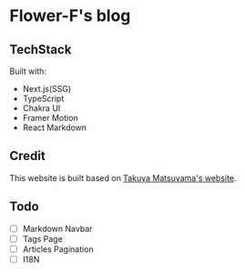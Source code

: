 # Flower-F's blog

## TechStack

Built with:

- Next.js(SSG)
- TypeScript
- Chakra UI
- Framer Motion
- React Markdown

## Credit

This website is built based on [Takuya Matsuyama's website](https://www.craftz.dog/).

## Todo

- [ ] Markdown Navbar
- [ ] Tags Page
- [ ] Articles Pagination
- [ ] I18N
